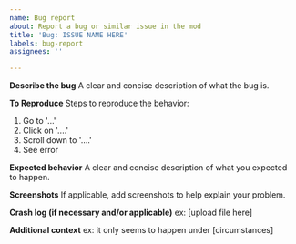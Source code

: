 ```yaml
---
name: Bug report
about: Report a bug or similar issue in the mod
title: 'Bug: ISSUE NAME HERE'
labels: bug-report
assignees: ''

---
```


**Describe the bug**
A clear and concise description of what the bug is.

**To Reproduce**
Steps to reproduce the behavior:
1. Go to '...'
2. Click on '....'
3. Scroll down to '....'
4. See error

**Expected behavior**
A clear and concise description of what you expected to happen.

**Screenshots**
If applicable, add screenshots to help explain your problem.

**Crash log (if necessary and/or applicable)**
ex: [upload file here]

**Additional context**
ex: it only seems to happen under [circumstances]
